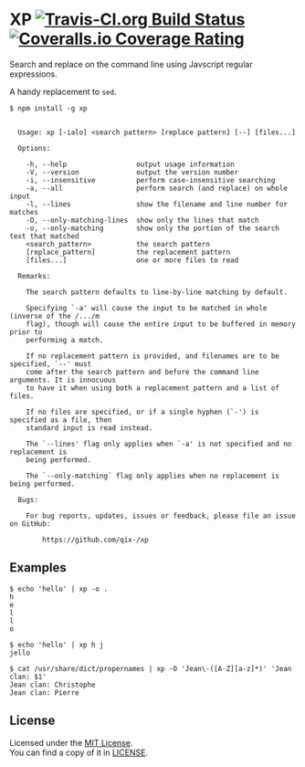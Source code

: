 # XP [![Travis-CI.org Build Status](https://img.shields.io/travis/Qix-/xp.svg?style=flat-square)](https://travis-ci.org/Qix-/xp) [![Coveralls.io Coverage Rating](https://img.shields.io/coveralls/Qix-/xp.svg?style=flat-square)](https://coveralls.io/r/Qix-/xp)
Search and replace on the command line using Javscript regular expressions.

A handy replacement to `sed`.

```console
$ npm install -g xp
```

```

  Usage: xp [-ialo] <search pattern> [replace pattern] [--] [files...]

  Options:

    -h, --help                 output usage information
    -V, --version              output the version number
    -i, --insensitive          perform case-insensitive searching
    -a, --all                  perform search (and replace) on whole input
    -l, --lines                show the filename and line number for matches
    -O, --only-matching-lines  show only the lines that match
    -o, --only-matching        show only the portion of the search text that matched
    <search_pattern>           the search pattern
    [replace_pattern]          the replacement pattern
    [files...]                 one or more files to read

  Remarks:

    The search pattern defaults to line-by-line matching by default.

    Specifying `-a' will cause the input to be matched in whole (inverse of the /.../m
    flag), though will cause the entire input to be buffered in memory prior to
    performing a match.

    If no replacement pattern is provided, and filenames are to be specified, `--' must
    come after the search pattern and before the command line arguments. It is innocuous
    to have it when using both a replacement pattern and a list of files.

    If no files are specified, or if a single hyphen (`-') is specified as a file, then 
    standard input is read instead.

    The `--lines' flag only applies when `-a' is not specified and no replacement is
    being performed.

    The `--only-matching` flag only applies when no replacement is being performed.

  Bugs:

    For bug reports, updates, issues or feedback, please file an issue on GitHub:

        https://github.com/qix-/xp

```

## Examples

```console
$ echo 'hello' | xp -o .
h
e
l
l
o
```

```console
$ echo 'hello' | xp h j
jello
```

```console
$ cat /usr/share/dict/propernames | xp -O 'Jean\-([A-Z][a-z]*)' 'Jean clan: $1'
Jean clan: Christophe
Jean clan: Pierre
```

## License
Licensed under the [MIT License](http://opensource.org/licenses/MIT).<br />
You can find a copy of it in [LICENSE](LICENSE).
